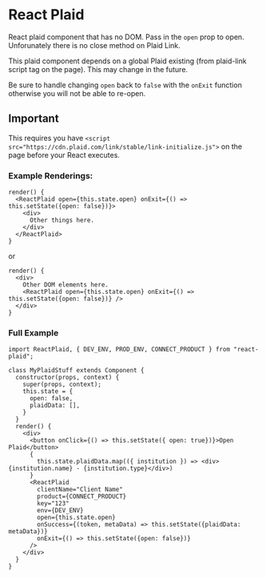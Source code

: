 # React Plaid
React plaid component that has no DOM. Pass in the `open` prop to open.
Unforunately there is no close method on Plaid Link.

This plaid component depends on a global Plaid existing (from plaid-link script tag on the page). This may change in the future.

Be sure to handle changing `open` back to `false` with the `onExit` function otherwise you will not be able to re-open.


## Important

This requires you have `<script src="https://cdn.plaid.com/link/stable/link-initialize.js">` on the page before your React executes.

### Example Renderings:
```
render() {
  <ReactPlaid open={this.state.open} onExit={() => this.setState({open: false})}>
    <div>
      Other things here.
    </div>
  </ReactPlaid>
}
```

or

```
render() {
  <div>
    Other DOM elements here.
    <ReactPlaid open={this.state.open} onExit={() => this.setState({open: false})} />
  </div>
}
```


### Full Example

```
import ReactPlaid, { DEV_ENV, PROD_ENV, CONNECT_PRODUCT } from "react-plaid";

class MyPlaidStuff extends Component {
  constructor(props, context) {
    super(props, context);
    this.state = {
      open: false,
      plaidData: [],
    }
  }
  render() {
    <div>
      <button onClick={() => this.setState({ open: true})}>Open Plaid</button>
      {
        this.state.plaidData.map(({ institution }) => <div>{institution.name} - {institution.type}</div>)
      }
      <ReactPlaid 
        clientName="Client Name"
        product={CONNECT_PRODUCT}
        key="123"
        env={DEV_ENV}
        open={this.state.open} 
        onSuccess={(token, metaData) => this.setState({plaidData: metaData})}
        onExit={() => this.setState({open: false})} 
      />
    </div>
  }
}